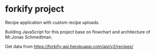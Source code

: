 # forkify project

Recipe application with custom recipe uploads.

Building JavaScript for this project base on flowchart and architecture of Mr.Jonas Schmedtman.

Get data from https://forkify-api.herokuapp.com/api/v2/recipes/
